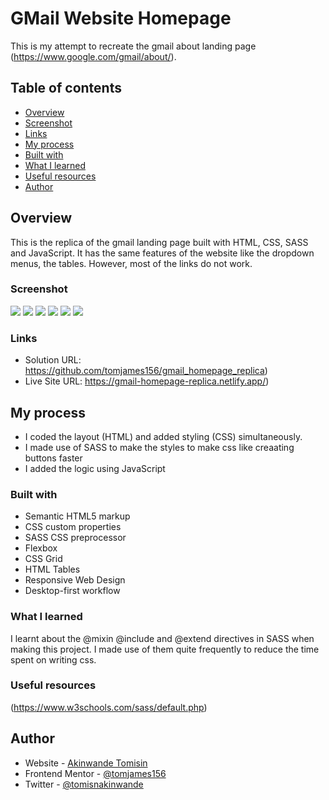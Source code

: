 # GMail Website Homepage

This is my attempt to recreate the gmail about landing page
(https://www.google.com/gmail/about/).

## Table of contents

- [Overview](#overview)
- [Screenshot](#screenshot)
- [Links](#links)
- [My process](#my-process)
- [Built with](#built-with)
- [What I learned](#what-i-learned)
- [Useful resources](#useful-resources)
- [Author](#author)

## Overview

This is the replica of the gmail landing page built with HTML, CSS, SASS and JavaScript. It has the same features of the website like the dropdown menus, the tables. However, most of the links do not work.

### Screenshot

![](./screenshots/blue-theme-desktop.png)
![](./screenshots/blue-theme-mobile.png)
![](./screenshots/beige-theme-desktop.png)
![](./screenshots/beige-theme-mobile.png)
![](./screenshots/purple-theme-desktop.png)
![](./screenshots/purple-theme-mobile.png)

### Links

- Solution URL: https://github.com/tomjames156/gmail_homepage_replica)
- Live Site URL: https://gmail-homepage-replica.netlify.app/)

## My process

- I coded the layout (HTML) and added styling (CSS) simultaneously. 
- I made use of SASS to make the styles to make css like creaating buttons faster
- I added the logic using JavaScript

### Built with

- Semantic HTML5 markup
- CSS custom properties
- SASS CSS preprocessor
- Flexbox
- CSS Grid
- HTML Tables
- Responsive Web Design
- Desktop-first workflow

### What I learned

I learnt about the @mixin @include and @extend directives in SASS when making this project. I made use of them quite frequently to reduce the time spent on writing css.

### Useful resources

(https://www.w3schools.com/sass/default.php)

## Author

- Website - [Akinwande Tomisin](https://tomis-portfolio.netlify.app)
- Frontend Mentor - [@tomjames156](https://www.frontendmentor.io/profile/tomjames156)
- Twitter - [@tomisnakinwande](https://mobile.twitter.com/tomisnakinwande/)